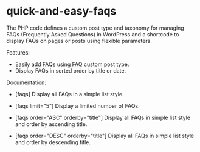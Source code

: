 # quick-and-easy-faqs
The PHP code defines a custom post type and taxonomy for managing FAQs (Frequently Asked Questions) in WordPress and a shortcode to display FAQs on pages or posts using flexible parameters.

Features:

- Easily add FAQs using FAQ custom post type.
- Display FAQs in sorted order by title or date.

Documentation:

- [faqs] Display all FAQs in a simple list style.

- [faqs limit="5"] Display a limited number of FAQs.

- [faqs order="ASC" orderby="title"] Display all FAQs in simple list style and order by ascending title.

- [faqs order="DESC" orderby="title"] Display all FAQs in simple list style and order by descending title.
